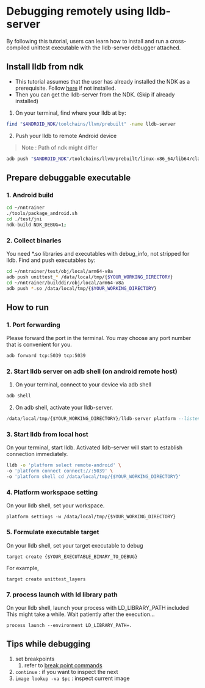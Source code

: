 # Debugging remotely using lldb-server
By following this tutorial, users can learn how to install and run a cross-compiled unittest executable with the lldb-server debugger attached.

## Install lldb from ndk
- This tutorial assumes that the user has already installed the NDK as a prerequisite. Follow [here](https://github.com/nnstreamer/nntrainer/blob/main/docs/how-to-run-example-android.md) if not installed.
- Then you can get the lldb-server from the NDK. (Skip if already installed)

1. On your terminal, find where your lldb at by:
```bash
find "$ANDROID_NDK/toolchains/llvm/prebuilt" -name lldb-server
```
2. Push your lldb to remote Android device 
> Note : Path of ndk might differ
```bash
adb push "$ANDROID_NDK"/toolchains/llvm/prebuilt/linux-x86_64/lib64/clang/14.0.6/lib/linux/aarch64/* /data/local/tmp/{$YOUR_WORKING_DIRECTORY}
```

## Prepare debuggable executable

### 1. Android build
```bash
cd ~/nntrainer
./tools/package_android.sh
cd ./test/jni
ndk-build NDK_DEBUG=1;
```

### 2. Collect binaries
You need *.so libraries and executables with debug_info, not stripped for lldb.
Find and push executables by:
```bash
cd ~/nntrainer/test/obj/local/arm64-v8a
adb push unittest_* /data/local/tmp/{$YOUR_WORKING_DIRECTORY}
cd ~/nntrainer/builddir/obj/local/arm64-v8a
adb push *.so /data/local/tmp/{$YOUR_WORKING_DIRECTORY}
```

## How to run

### 1. Port forwarding
Please forward the port in the terminal. You may choose any port number that is convenient for you.
```bash
adb forward tcp:5039 tcp:5039
```
### 2. Start lldb server on adb shell (on android remote host)
1. On your terminal, connect to your device via adb shell
```bash
adb shell
```
2. On adb shell, activate your lldb-server.
```adb
/data/local/tmp/{$YOUR_WORKING_DIRECTORY}/lldb-server platform --listen '*:5039' --server
```
### 3. Start lldb from local host
On your terminal, start lldb. Activated lldb-server will start to establish connection immediately.
```bash
lldb -o 'platform select remote-android' \
-o 'platform connect connect://:5039' \
-o 'platform shell cd /data/local/tmp/{$YOUR_WORKING_DIRECTORY}'
```
### 4. Platform workspace setting
On your lldb shell, set your workspace.
```lldb
platform settings -w /data/local/tmp/{$YOUR_WORKING_DIRECTORY}
```
### 5. Formulate executable target
On your lldb shell, set your target executable to debug
```lldb
target create {$YOUR_EXECUTABLE_BINARY_TO_DEBUG}
```
For example,
```lldb
target create unittest_layers
```
### 7. process launch with ld library path
On your lldb shell, launch your process with LD_LIBRARY_PATH included
This might take a while. Wait patiently after the execution...
```lldb
process launch --environment LD_LIBRARY_PATH=.
```

## Tips while debugging
   1. set breakpoints
      1. refer to [break point commands](https://lldb.llvm.org/use/map.html)
   2. `continue` : if you want to inspect the next
   3. `image lookup -va $pc` :  inspect current image
